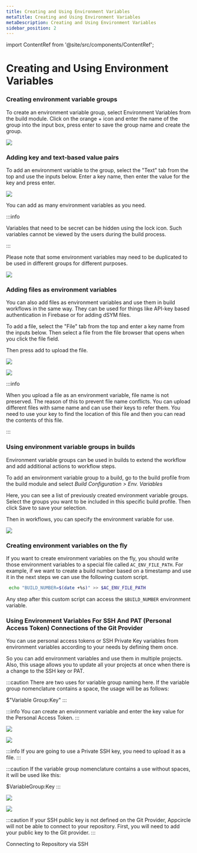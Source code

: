 ```yaml
---
title: Creating and Using Environment Variables
metaTitle: Creating and Using Environment Variables
metaDescription: Creating and Using Environment Variables
sidebar_position: 2
---
```


import ContentRef from '@site/src/components/ContentRef';

# Creating and Using Environment Variables

### Creating environment variable groups

To create an environment variable group, select Environment Variables from the build module. Click on the orange + icon and enter the name of the group into the input box, press enter to save the group name and create the group.

![](<https://cdn.appcircle.io/docs/assets/image (76).png>)

### Adding key and text-based value pairs

To add an environment variable to the group, select the "Text" tab from the top and use the inputs below. Enter a key name, then enter the value for the key and press enter.

![](<https://cdn.appcircle.io/docs/assets/image (77).png>)

You can add as many environment variables as you need.

:::info

Variables that need to be secret can be hidden using the lock icon. Such variables cannot be viewed by the users during the build process.

:::

Please note that some environment variables may need to be duplicated to be used in different groups for different purposes.

![](<https://cdn.appcircle.io/docs/assets/image (78).png>)

### Adding files as environment variables

You can also add files as environment variables and use them in build workflows in the same way. They can be used for things like API-key based authentication in Firebase or for adding dSYM files.

To add a file, select the "File" tab from the top and enter a key name from the inputs below. Then select a file from the file browser that opens when you click the file field.

Then press add to upload the file.

![](<https://cdn.appcircle.io/docs/assets/image (79).png>)

![](<https://cdn.appcircle.io/docs/assets/image (80).png>)

:::info

When you upload a file as an environment variable, file name is not preserved. The reason of this to prevent file name conflicts. You can upload different files with same name and can use their keys to refer them. You need to use your key to find the location of this file and then you can read the contents of this file.

:::


### Using environment variable groups in builds

Environment variable groups can be used in builds to extend the workflow and add additional actions to workflow steps.

To add an environment variable group to a build, go to the build profile from the build module and select _Build Configuration > Env. Variables_

Here, you can see a list of previously created environment variable groups. Select the groups you want to be included in this specific build profile. Then click Save to save your selection.

Then in workflows, you can specify the environment variable for use.

![](<https://cdn.appcircle.io/docs/assets/image (172).png>)

### Creating environment variables on the fly 

If you want to create environment variables on the fly, you should write those environment variables to a special file called `AC_ENV_FILE_PATH`. For example, if we want to create a build number based on a timestamp and use it in the next steps we can use the following custom script.

```bash
 echo "BUILD_NUMBER=$(date +%s)" >> $AC_ENV_FILE_PATH
```

Any step after this custom script can access the `$BUILD_NUMBER` environment variable. 

### Using Environment Variables For SSH And PAT (Personal Access Token) Connections of the Git Provider

You can use personal access tokens or SSH Private Key variables from environment variables according to your needs by defining them once.

So you can add environment variables and use them in multiple projects. Also, this usage allows you to update all your projects at once when there is a change to the SSH key or PAT.

:::caution
There are two uses for variable group naming here.
If the variable group nomenclature contains a space, the usage will be as follows:

$"Variable Group:Key"
:::

:::info
You can create an environment variable and enter the key value for the Personal Access Token.
:::

![](<https://cdn.appcircle.io/docs/assets/variable-group-SSH-2.png>)

![](<https://cdn.appcircle.io/docs/assets/vg-repo-pat.png>)

:::info
If you are going to use a Private SSH key, you need to upload it as a file.
:::

:::caution
If the variable group nomenclature contains a use without spaces, it will be used like this:

$VariableGroup:Key
:::

![](<https://cdn.appcircle.io/docs/assets/variable-group-ssh-main.png>)

![](<https://cdn.appcircle.io/docs/assets/variable-group-ssh-key-3.png>)

:::caution
If your SSH public key is not defined on the Git Provider, Appcircle will not be able to connect to your repository. First, you will need to add your public key to the Git provider.
:::

<ContentRef url="/build/adding-a-build-profile/connecting-to-private-repository-via-ssh">Connecting to Repository via SSH</ContentRef>
